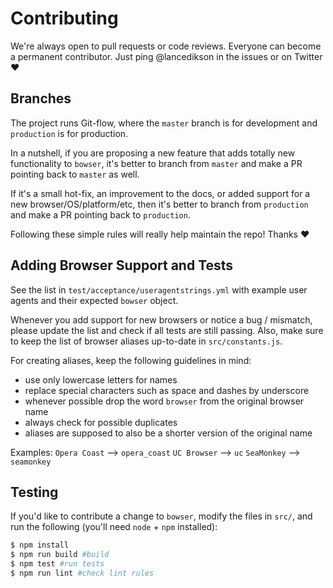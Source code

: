 # Contributing

We're always open to pull requests or code reviews. Everyone can become a permanent contributor. Just ping @lancedikson in the issues or on Twitter ❤️

## Branches

The project runs Git-flow, where the `master` branch is for development and `production` is for production.

In a nutshell, if you are proposing a new feature that adds totally new functionality to `bowser`, it's better to branch from `master` and make a PR pointing back to `master` as well.

If it's a small hot-fix, an improvement to the docs, or added support for a new browser/OS/platform/etc, then it's better to branch from `production` and make a PR pointing back to `production`.

Following these simple rules will really help maintain the repo! Thanks ❤️

## Adding Browser Support and Tests

See the list in `test/acceptance/useragentstrings.yml` with example user agents and their expected `bowser` object.

Whenever you add support for new browsers or notice a bug / mismatch, please update the list and check if all tests are still passing. Also, make sure to keep the list of browser aliases up-to-date in `src/constants.js`.

For creating aliases, keep the following guidelines in mind:
 - use only lowercase letters for names
 - replace special characters such as space and dashes by underscore
 - whenever possible drop the word `browser` from the original browser name
 - always check for possible duplicates
 - aliases are supposed to also be a shorter version of the original name

Examples:
`Opera Coast` --> `opera_coast`
`UC Browser`  --> `uc`
`SeaMonkey`   --> `seamonkey`

## Testing

If you'd like to contribute a change to `bowser`, modify the files in `src/`, and run the following (you'll need `node` + `npm` installed):

``` sh
$ npm install
$ npm run build #build
$ npm test #run tests
$ npm run lint #check lint rules
```
